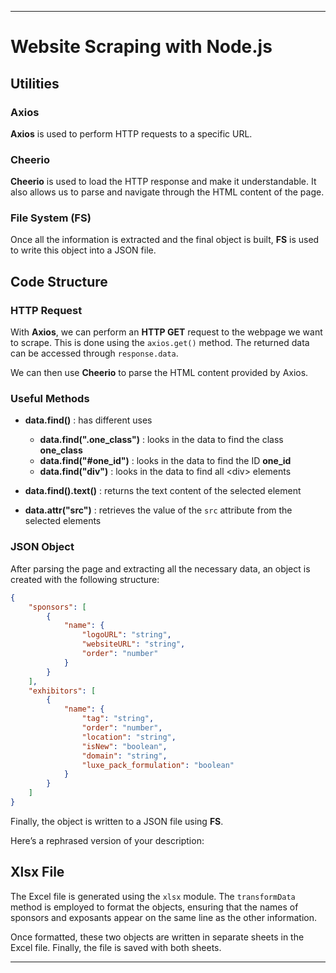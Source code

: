 
---

# Website Scraping with Node.js

## Utilities

### Axios
**Axios** is used to perform HTTP requests to a specific URL.

### Cheerio
**Cheerio** is used to load the HTTP response and make it understandable. It also allows us to parse and navigate through the HTML content of the page.

### File System (FS)
Once all the information is extracted and the final object is built, **FS** is used to write this object into a JSON file.

## Code Structure

### HTTP Request

With **Axios**, we can perform an **HTTP GET** request to the webpage we want to scrape. This is done using the `axios.get()` method. The returned data can be accessed through `response.data`.

We can then use **Cheerio** to parse the HTML content provided by Axios.

### Useful Methods

- **data.find()** : has different uses
    - **data.find(".one_class")** : looks in the data to find the class **one_class**
    - **data.find("#one_id")** : looks in the data to find the ID **one_id**
    - **data.find("div")** : looks in the data to find all \<div\> elements

- **data.find().text()** : returns the text content of the selected element

- **data.attr("src")** : retrieves the value of the `src` attribute from the selected elements

### JSON Object

After parsing the page and extracting all the necessary data, an object is created with the following structure:

```json
{
    "sponsors": [
        {
            "name": {
                "logoURL": "string",
                "websiteURL": "string",
                "order": "number"
            }
        }
    ],
    "exhibitors": [
        {
            "name": {
                "tag": "string",
                "order": "number",
                "location": "string",
                "isNew": "boolean",
                "domain": "string",
                "luxe_pack_formulation": "boolean"
            }
        }
    ]
}
```

Finally, the object is written to a JSON file using **FS**.


Here’s a rephrased version of your description:

## Xlsx File

The Excel file is generated using the `xlsx` module. The `transformData` method is employed to format the objects, ensuring that the names of sponsors and exposants appear on the same line as the other information.

Once formatted, these two objects are written in separate sheets in the Excel file. Finally, the file is saved with both sheets.

---
